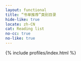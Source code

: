 ```yaml
---
layout: functional
title: “书单推荐”类别目录
hide-like: true
locate: zh-CN
cat: Reading list
no-cc: true
no-like: true
---
```

{% include profiles/index.html %}
